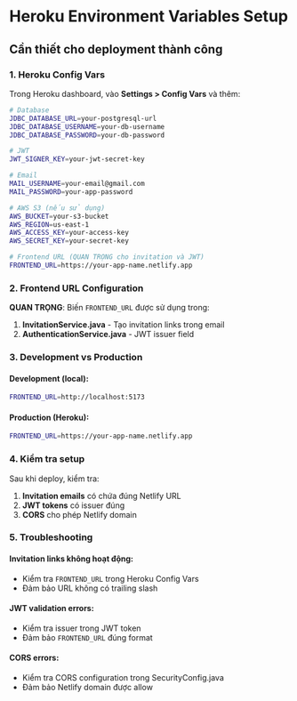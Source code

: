 # Heroku Environment Variables Setup

## Cần thiết cho deployment thành công

### 1. Heroku Config Vars

Trong Heroku dashboard, vào **Settings > Config Vars** và thêm:

```bash
# Database
JDBC_DATABASE_URL=your-postgresql-url
JDBC_DATABASE_USERNAME=your-db-username
JDBC_DATABASE_PASSWORD=your-db-password

# JWT
JWT_SIGNER_KEY=your-jwt-secret-key

# Email
MAIL_USERNAME=your-email@gmail.com
MAIL_PASSWORD=your-app-password

# AWS S3 (nếu sử dụng)
AWS_BUCKET=your-s3-bucket
AWS_REGION=us-east-1
AWS_ACCESS_KEY=your-access-key
AWS_SECRET_KEY=your-secret-key

# Frontend URL (QUAN TRỌNG cho invitation và JWT)
FRONTEND_URL=https://your-app-name.netlify.app
```

### 2. Frontend URL Configuration

**QUAN TRỌNG**: Biến `FRONTEND_URL` được sử dụng trong:

1. **InvitationService.java** - Tạo invitation links trong email
2. **AuthenticationService.java** - JWT issuer field

### 3. Development vs Production

#### Development (local):
```bash
FRONTEND_URL=http://localhost:5173
```

#### Production (Heroku):
```bash
FRONTEND_URL=https://your-app-name.netlify.app
```

### 4. Kiểm tra setup

Sau khi deploy, kiểm tra:

1. **Invitation emails** có chứa đúng Netlify URL
2. **JWT tokens** có issuer đúng
3. **CORS** cho phép Netlify domain

### 5. Troubleshooting

#### Invitation links không hoạt động:
- Kiểm tra `FRONTEND_URL` trong Heroku Config Vars
- Đảm bảo URL không có trailing slash

#### JWT validation errors:
- Kiểm tra issuer trong JWT token
- Đảm bảo `FRONTEND_URL` đúng format

#### CORS errors:
- Kiểm tra CORS configuration trong SecurityConfig.java
- Đảm bảo Netlify domain được allow
